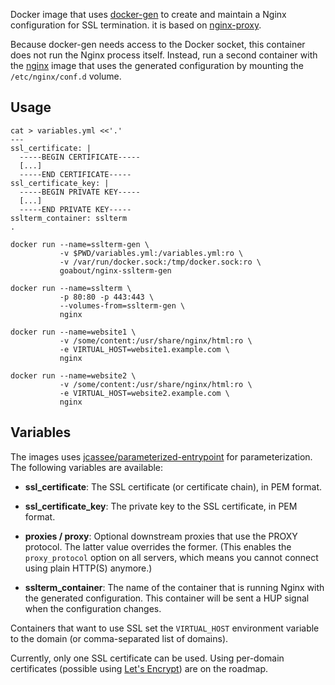Docker image that uses [docker-gen](https://github.com/jwilder/docker-gen)
to create and maintain a Nginx configuration for SSL termination. it is based
on [nginx-proxy](https://github.com/jwilder/nginx-proxy).

Because docker-gen needs access to the Docker socket, this container does not
run the Nginx process itself. Instead, run a second container with the
[nginx](https://hub.docker.com/_/nginx/) image that uses the generated
configuration by mounting the `/etc/nginx/conf.d` volume.


## Usage

    cat > variables.yml <<'.'
    ---
    ssl_certificate: |
      -----BEGIN CERTIFICATE-----
      [...]
      -----END CERTIFICATE-----
    ssl_certificate_key: |
      -----BEGIN PRIVATE KEY-----
      [...]
      -----END PRIVATE KEY-----
    sslterm_container: sslterm
    .

    docker run --name=sslterm-gen \
               -v $PWD/variables.yml:/variables.yml:ro \
               -v /var/run/docker.sock:/tmp/docker.sock:ro \
               goabout/nginx-sslterm-gen

    docker run --name=sslterm \
               -p 80:80 -p 443:443 \
               --volumes-from=sslterm-gen \
               nginx

    docker run --name=website1 \
               -v /some/content:/usr/share/nginx/html:ro \
               -e VIRTUAL_HOST=website1.example.com \
               nginx

    docker run --name=website2 \
               -v /some/content:/usr/share/nginx/html:ro \
               -e VIRTUAL_HOST=website2.example.com \
               nginx


## Variables

The images uses
[jcassee/parameterized-entrypoint](https://github.com/jcassee/parameterized-entrypoint)
for parameterization. The following variables are available:

* **ssl_certificate**: The SSL certificate (or certificate chain), in PEM
                       format.
* **ssl_certificate_key**: The private key to the SSL certificate, in PEM
                           format.

* **proxies / proxy**: Optional downstream proxies that use the PROXY protocol.
                       The latter value overrides the former. (This enables the
                       `proxy_protocol` option on all servers, which means you
                       cannot connect using plain HTTP(S) anymore.)

* **sslterm_container**: The name of the container that is running Nginx with
                         the generated configuration. This container will be
                         sent a HUP signal when the configuration changes.

Containers that want to use SSL set the `VIRTUAL_HOST` environment variable to
the domain (or comma-separated list of domains).

Currently, only one SSL certificate can be used. Using per-domain certificates
(possible using [Let's Encrypt](https://letsencrypt.org/)) are on the roadmap.
